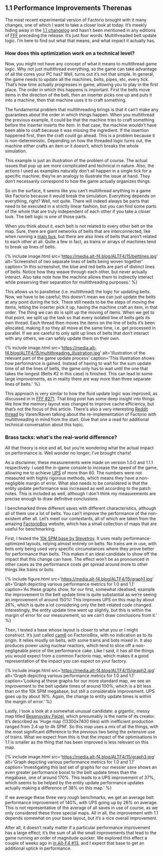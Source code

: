 ## 1.1 Performance Improvements <author>Therenas</author>

The most recent experimental version of Factorio brought with it many changes, one of which I want to take a closer look at today. It’s meekly hiding away in the [1.1 changelog](https://forums.factorio.com/viewtopic.php?p=521942#p521942) and hasn’t been mentioned in any editions of [FFF](https://factorio.com/blog/) preceding the release. It’s just four words: Multithreaded belt update logic. I’m here to find out what that means, and what impact it actually has.

### How does this optimization work on a technical level?

Now, you might not have any concept of what it means to multithread game logic. Why not just multithread everything, so the game can take advantage of all the cores your PC has? Well, turns out it’s not that simple. In general, the game needs to update all the machines, belts, pipes, etc, every tick. That’s how time actually progresses in game, allowing you to play in the first place. The order in which this happens is important. First the belts move items in the direction of the belt, then an inserter picks one up and puts it into a machine, then that machine uses it to craft something.

The fundamental problem that multithreading brings is that it can’t make any guarantees about the order in which things happen. When you multithread the previous example, it could be that the machine tries to craft something before the inserter inserts the item. In that case, the machine wouldn’t have been able to craft because it was missing the ingredient. If the insertion happened first, then the craft could go ahead. This is a problem because it is non-deterministic. Depending on how the threaded logic turns out, the machine either crafts an item or it doesn’t, which breaks the whole simulation.

This example is just an illustration of the problem of course. The actual issues that pop up are more complicated and technical in nature. Also, the actions I used as examples naturally don’t all happen in a single tick for a specific machine; they’re an analogy to illustrate the issue at hand. They don’t necessarily correspond to how the game actually organizes things.

So on the surface, it seems like you can’t multithread anything in a game like Factorio because it would break the simulation. Everything depends on everything, right? Well, not quite. There will indeed always be parts that need to be executed in a strictly linear fashion, but you can find some parts of the whole that are truly independent of each other if you take a closer look. The belt logic is one of those parts.

When you think about it, each belt is not related to every other belt on the map. Sure, there are giant networks of belts that are interconnected, like when running a [main bus](https://wiki.factorio.com/Tutorial:Main_bus), but there are also lines of belts that aren’t related to each other at all. Quite a few in fact, as trains or arrays of machines tend to break up lines of belts.

{% include image.html src='https://media.alt-f4.blog/ALTF4/15/beltlines.jpg' alt='Screenshot of two separate lines of belts being woven together' caption='In this screenshot, the blue and red belts are part of distinct lines of belts. Notice how they weave through each other, but never actually interact. Also take note how the machine allows them to indirectly interact while preserving their separation for multithreading purposes.' %}

This allows us to parallelise (i.e. multithread) the logic for updating belts. Now, we have to be careful; this doesn’t mean we can just update the belts at any point during the tick. There still needs to be the steps of moving the items, letting the inserter pick it up, having the machine craft an item, in that order. The thing we can do is split up the moving of items. When we get to that point, we split up the task so that every isolated line of belts gets its own thread. Each thread then moves the items on the line of belts it’s been allocated, making it so they all move at the same time, i.e. get processed in parallel. If we are careful to only split up lines of belts that don’t interact with any others, we can safely update them on their own.

{% include image.html src='https://media.alt-f4.blog/ALTF4/15/multithreading_illustration.jpg' alt='Illustration of the relevant part of the game update process' caption='This illustration shows how performance is gained. Instead of having to wait for the sum update time of all the lines of belts, the game only has to wait until the one that takes the longest (Belts #2 in this case) is finished. This can lead to some large improvements, as in reality there are way more than three separate lines of belts.' %}

This approach is very similar to how the fluid update logic was improved, as discussed in in [FFF #271](https://factorio.com/blog/post/fff-271). That blog post has some deep insight into things like how the memory layout was changed to improve cache efficiency, but that’s not the focus of this article. There's also a very interesting [Reddit thread](https://www.reddit.com/r/factorio/comments/jizq1b/i_programmed_factorio_from_scratch_multithreaded/) by Varen/Raven talking about the re-implementation of Factorio with multithreading in mind from the start. Give that one a read for additional technical conversation about this topic.

### Brass tacks: what's the real-world difference?

All that theory is nice and all, but you’re wondering what the actual impact on performance is. Well wonder no longer; I’ve brought charts!

As a disclaimer, these measurements were made on version 1.0.0 and 1.1.1 respectively. I used the in-game console to increase the speed of the game, allowing me to achieve [UPS](https://www.reddit.com/r/factorio/comments/5dmura/can_someone_explain_ups/) of more than 60. The numbers were not measured with highly rigorous methods, which means they have a non-negligible margin of error. What also needs to be considered is that the entity update performance was increased as well according to the patch notes. This is included as well, although I don't think my measurements are precise enough to draw definitive conclusions.

I benchmarked three different saves with different characteristics, although all of them use a lot of belts. You can’t improve the performance of the non-existent after all. Let’s meet our contestants, all of which are taken from the amazing [FactorioBox](https://factoriobox.1au.us) website, which has a small collection of maps that are useful for benchmarking.

First, I tested the [10k SPM base by Stevetrov](https://www.reddit.com/r/factorio/comments/bdkrwz/10k_spm_belt_megabase_benchmarked_83ups_with_way/). It uses really performance-optimized layouts, relying almost entirely on belts. No trains are in use, with bots only being used very specific circumstances where they prove better for performance than belts. This makes it an ideal candidate to show off the impact that this change can have. The effect won’t be as pronounced in other cases as the performance costs get spread around more to other things like trains or bots.

{% include figure.html src='https://media.alt-f4.blog/ALTF4/15/graph1.jpg' alt='Graph depicting various performance metrics for 1.0 and 1.1' caption='As these graphs show, for our first, somewhat idealised, example the improvement to the belt update time is quite substantial as we’re seeing an improvement of around 150%! This improves UPS on this map by about 26%, which is quite a lot considering only the belt-related code changed. Interestingly, the entity update time went up slightly, but this is within the margin of error for our measurement, so we can’t draw conclusions from it.' %}

Then, I tested a base whose layout is closer to what you or I might construct. It’s just called [cam6](https://factoriobox.1au.us/map/info/da5d1a5a8c66638254f5ddaa1d90f1084ba2b00f28888abc83e5bfef4d3b4cd1) on FactorioBox, with no indication as to its origin. It relies mostly on belts, with some trains and bots mixed in. It also produces power using nuclear reactors, which tend to slice off a non-negligeable piece of the performance cake. Like I said, it has all the things you would expect from a common Factorio map, which makes it a good representation of the impact you can expect on your factory.

{% include image.html src='https://media.alt-f4.blog/ALTF4/15/graph2.jpg' alt='Graph depicting various performance metrics for 1.0 and 1.1' caption='Looking at these graphs for our more standard map, we see an improvement to the belt update times of around 100%, which is a bit less than on the 10k SPM megabase, but still a considerable improvement. UPS goes up by about 16%. Again, the change to entity update times is within the margin of error.' %}

Lastly, I took a look at a somewhat unusual candidate: a gigantic, messy map titled [Besenovsky Pajzel](https://factoriobox.1au.us/map/info/06fde508f4db1afd18ae17903af1dd830a50ecf7af342afef3df99ee00c3b6bc), which presumably is the name of its creator. It’s described as 'Huge map (13300x7400 tiles) with inefficient production ranged from 2.4 up to 4k SPM'. So this map uses a mix of all the things, with the most significant difference to the previous two being the extensive use of trains. What we expect from this is that the impact of the optimisations in 1.1 is smaller as the thing that has been improved is less relevant on this map.

{% include image.html src='https://media.alt-f4.blog/ALTF4/15/graph3.jpg' alt='Graph depicting various performance metrics for 1.0 and 1.1' caption='Investigating this last set of graphs for our messier save shows an even greater performance boost to the belt update times than the megabase, one of around 170%. This leads to a UPS improvement of 37%, which seems to be helped by the entity update performance updates actually making a difference of 38% on this map.' %}

If we average these three very rough benchmarks, we get an average belt performance improvement of 140%, with UPS going up by 26% on average. This is not representative of the average of all saves in use of course, as we only considered these three special maps. All in all, the improvement with 1.1 depends somewhat on your base layout, but it’s a nice overall improvement.

After all, it doesn’t really matter if a particular performance improvement has a large effect; it’s the sum of all the small improvements that lead to the game running an order of magnitude quicker. We explored this effect a couple of weeks ago in [in Alt-F4 #13](https://alt-f4.blog/ALTF4-13/#running-the-factory-in-10), and I expect that base to get an additional uptick in performance.
